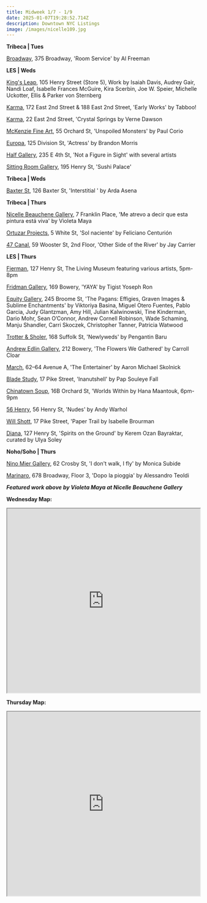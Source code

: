 ```yaml
---
title: Midweek 1/7 - 1/9
date: 2025-01-07T19:28:52.714Z
description: Downtown NYC Listings
image: /images/nicelle109.jpg
---
```

**T﻿ribeca | Tues**

[Broadway](https://www.broadwaygallery.nyc/), 375 Broadway, 'Room Service' by Al Freeman 

**L﻿ES | Weds**

[King's Leap](https://www.kingsleapfinearts.com/), 105 Henry Street (Store 5), Work by Isaiah Davis, Audrey Gair, Nandi Loaf, Isabelle Frances McGuire, Kira Scerbin, Joe W. Speier, Michelle Uckotter, Ellis & Parker von Sternberg

[Karma](https://karmakarma.org/exhibitions/tabboo-188-172-ny-2025/), 172 East 2nd Street & 188 East 2nd Street, 'Early Works' by Tabboo!

[K﻿arma](https://karmakarma.org/exhibitions/verne-dawson-22-ny-2025/), 22 East 2nd Street, 'Crystal Springs by Verne Dawson

[McKenzie Fine Art](http://www.mckenziefineart.com/), 55 Orchard St, 'Unspoiled Monsters' by Paul Corio

[Europa](https://www.europa.nyc/), 125 Division St, 'Actress' by Brandon Morris

[Half Gallery](https://halfgallery.com/), 235 E 4th St, 'Not a Figure in Sight' with several artists

[Sitting Room Gallery](https://www.instagram.com/sittingroomgallery), 195 Henry St, 'Sushi Palace' 

**Tribeca | Weds**

[Baxter St](https://www.instagram.com/baxterstccny), 126 Baxter St, 'Interstitial ' by Arda Asena

**T﻿ribeca | Thurs**

[Nicelle Beauchene Gallery](https://nicellebeauchene.com/exhibitions/violeta-maya/), 7 Franklin Place, 'Me atrevo a decir que esta pintura está viva' by Violeta Maya

[Ortuzar Projects](https://www.ortuzarprojects.com/exhibitions/feliciano-centurion), 5 White St, 'Sol naciente' by Feliciano Centurión

[47 Canal](https://47canal.us/exhibitions/other-side-of-the-river), 59 Wooster St, 2nd Floor, 'Other Side of the River' by Jay Carrier

**L﻿ES | Thurs**

[Fierman](https://fierman.nyc/), 127 Henry St, The Living Museum featuring various artists, 5pm-8pm

[Fridman Gallery](https://fridmangallery.com/exhibitions/83-tigist-yoseph-ron-yaya/), 169 Bowery, 'YAYA' by Tigist Yoseph Ron

[E﻿quity Gallery](https://www.nyartistsequity.org/all-events/the-pagans-effigies-graven-images-amp-sublime-enchantments), 245 Broome St, 'The Pagans: Effigies, Graven Images & Sublime Enchantments' by Viktoriya Basina, Miguel Otero Fuentes, Pablo Garcia, Judy Glantzman, Amy Hill, Julian Kalwinowski, Tine Kinderman, Dario Mohr, Sean O’Connor, Andrew Cornell Robinson, Wade Schaming, Manju Shandler, Carri Skoczek, Christopher Tanner, Patricia Watwood

[Trotter & Sholer](https://trotterandsholer.com/exhibitions/41/overview/), 168 Suffolk St, 'Newlyweds' by Pengantin Baru

[Andrew Edlin Gallery](https://www.edlingallery.com/exhibitions/carroll-cloar-the-flowers-we-gathered), 212 Bowery, 'The Flowers We Gathered' by Carroll Cloar

[M﻿arch](https://www.marchgallery.org/exhibitions/the-entertainer/), 62–64 Avenue A, 'The Entertainer' by Aaron Michael Skolnick

[Blade Study](https://www.bladestudy.net/exhibitions), 17 Pike Street, 'Inanutshell' by Pap Souleye Fall

[Chinatown Soup](http://www.instagram.com/chinatownsoup), 16B Orchard St, 'Worlds Within  by Hana Maantouk, 6pm-9pm

[56 Henry](https://56henry.nyc/), 56 Henry St, 'Nudes' by Andy Warhol

[Will Shott](https://willshott.com/), 17 Pike Street, 'Paper Trail by Isabelle Brourman

[D﻿iana](https://www.diananewyork.com/), 127 Henry St, 'Spirits on the Ground' by Kerem Ozan Bayraktar, curated by Ulya Soley

**N﻿oho/Soho | Thurs**

[Nino Mier Gallery](https://www.miergallery.com/exhibitions/monica-subide5), 62 Crosby St, 'I don't walk, I fly' by Monica Subide

[Marinaro](https://www.marinaro.biz/), 678 Broadway, Floor 3, 'Dopo la pioggia' by Alessandro Teoldi

***F﻿eatured work above by Violeta Maya at Nicelle Beauchene Gallery***

**W﻿ednesday Map:**

<iframe src="https://www.google.com/maps/d/u/1/embed?mid=1EmAZXzfEcJ4WprptCpnVLPvCXF04b-s&ehbc=2E312F" width="100%" height="480"></iframe>

**T﻿hursday Map:**

<iframe src="https://www.google.com/maps/d/u/1/embed?mid=1kR5s83z2iNIvV0n5HBeCV3-xuHDQY3c&ehbc=2E312F" width="100%" height="480"></iframe>